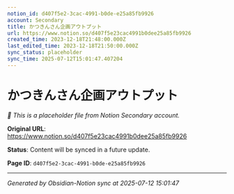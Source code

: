 ```yaml
---
notion_id: d407f5e2-3cac-4991-b0de-e25a85fb9926
account: Secondary
title: かつきんさん企画アウトプット
url: https://www.notion.so/d407f5e23cac4991b0dee25a85fb9926
created_time: 2023-12-18T21:48:00.000Z
last_edited_time: 2023-12-18T21:50:00.000Z
sync_status: placeholder
sync_time: 2025-07-12T15:01:47.407204
---
```


# かつきんさん企画アウトプット

*🔄 This is a placeholder file from Notion Secondary account.*

**Original URL**: https://www.notion.so/d407f5e23cac4991b0dee25a85fb9926

**Status**: Content will be synced in a future update.

**Page ID**: `d407f5e2-3cac-4991-b0de-e25a85fb9926`

---

*Generated by Obsidian-Notion sync at 2025-07-12 15:01:47*
